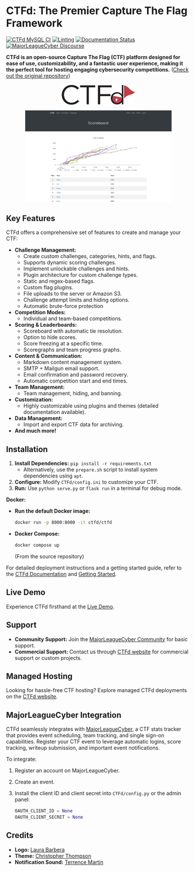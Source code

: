 # CTFd: The Premier Capture The Flag Framework

[![CTFd MySQL CI](https://github.com/CTFd/CTFd/workflows/CTFd%20MySQL%20CI/badge.svg?branch=master)](https://github.com/CTFd/CTFd/workflows/CTFd%20MySQL%20CI)
[![Linting](https://github.com/CTFd/CTFd/workflows/Linting/badge.svg?branch=master)](https://github.com/CTFd/CTFd/workflows/Linting)
[![Documentation Status](https://api.netlify.com/api/v1/badges/6d10883a-77bb-45c1-a003-22ce1284190e/deploy-status)](https://docs.ctfd.io)
[![MajorLeagueCyber Discourse](https://img.shields.io/discourse/status?server=https%3A%2F%2Fcommunity.majorleaguecyber.org%2F)](https://community.majorleaguecyber.org/)

**CTFd is an open-source Capture The Flag (CTF) platform designed for ease of use, customizability, and a fantastic user experience, making it the perfect tool for hosting engaging cybersecurity competitions.** ([Check out the original repository](https://github.com/CTFd/CTFd))

<p align="center">
  <img src="https://github.com/CTFd/CTFd/blob/master/CTFd/themes/core/static/img/logo.png?raw=true" alt="CTFd Logo" width="200"/>
  <img src="https://github.com/CTFd/CTFd/blob/master/CTFd/themes/core/static/img/scoreboard.png?raw=true" alt="CTFd Scoreboard" width="400"/>
</p>

## Key Features

CTFd offers a comprehensive set of features to create and manage your CTF:

*   **Challenge Management:**
    *   Create custom challenges, categories, hints, and flags.
    *   Supports dynamic scoring challenges.
    *   Implement unlockable challenges and hints.
    *   Plugin architecture for custom challenge types.
    *   Static and regex-based flags.
    *   Custom flag plugins.
    *   File uploads to the server or Amazon S3.
    *   Challenge attempt limits and hiding options.
    *   Automatic brute-force protection
*   **Competition Modes:**
    *   Individual and team-based competitions.
*   **Scoring & Leaderboards:**
    *   Scoreboard with automatic tie resolution.
    *   Option to hide scores.
    *   Score freezing at a specific time.
    *   Scoregraphs and team progress graphs.
*   **Content & Communication:**
    *   Markdown content management system.
    *   SMTP + Mailgun email support.
    *   Email confirmation and password recovery.
    *   Automatic competition start and end times.
*   **Team Management:**
    *   Team management, hiding, and banning.
*   **Customization:**
    *   Highly customizable using plugins and themes (detailed documentation available).
*   **Data Management:**
    *   Import and export CTF data for archiving.
*   **And much more!**

## Installation

1.  **Install Dependencies:** `pip install -r requirements.txt`
    *   Alternatively, use the `prepare.sh` script to install system dependencies using `apt`.
2.  **Configure:** Modify `CTFd/config.ini` to customize your CTF.
3.  **Run:** Use `python serve.py` or `flask run` in a terminal for debug mode.

**Docker:**

*   **Run the default Docker image:**
    ```bash
    docker run -p 8000:8000 -it ctfd/ctfd
    ```
*   **Docker Compose:**
    ```bash
    docker compose up
    ```
    (From the source repository)

For detailed deployment instructions and a getting started guide, refer to the [CTFd Documentation](https://docs.ctfd.io/) and [Getting Started](https://docs.ctfd.io/tutorials/getting-started/).

## Live Demo

Experience CTFd firsthand at the [Live Demo](https://demo.ctfd.io/).

## Support

*   **Community Support:** Join the [MajorLeagueCyber Community](https://community.majorleaguecyber.org/) for basic support.
*   **Commercial Support:** Contact us through [CTFd website](https://ctfd.io/contact/) for commercial support or custom projects.

## Managed Hosting

Looking for hassle-free CTF hosting? Explore managed CTFd deployments on the [CTFd website](https://ctfd.io/).

## MajorLeagueCyber Integration

CTFd seamlessly integrates with [MajorLeagueCyber](https://majorleaguecyber.org/), a CTF stats tracker that provides event scheduling, team tracking, and single sign-on capabilities. Register your CTF event to leverage automatic logins, score tracking, writeup submission, and important event notifications.

To integrate:

1.  Register an account on MajorLeagueCyber.
2.  Create an event.
3.  Install the client ID and client secret into `CTFd/config.py` or the admin panel:

    ```python
    OAUTH_CLIENT_ID = None
    OAUTH_CLIENT_SECRET = None
    ```

## Credits

*   **Logo:** [Laura Barbera](http://www.laurabb.com/)
*   **Theme:** [Christopher Thompson](https://github.com/breadchris)
*   **Notification Sound:** [Terrence Martin](https://soundcloud.com/tj-martin-composer)